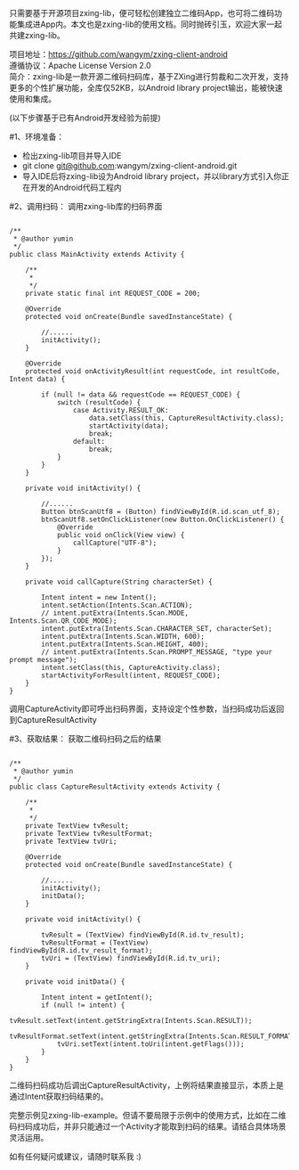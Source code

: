 只需要基于开源项目zxing-lib，便可轻松创建独立二维码App，也可将二维码功能集成进App内。本文也是zxing-lib的使用文档。同时抛砖引玉，欢迎大家一起共建zxing-lib。  

项目地址：https://github.com/wangym/zxing-client-android  
遵循协议：Apache License Version 2.0  
简介：zxing-lib是一款开源二维码扫码库，基于ZXing进行剪裁和二次开发，支持更多的个性扩展功能，全库仅52KB，以Android library project输出，能被快速使用和集成。  
 
(以下步骤基于已有Android开发经验为前提)  
 
#1、环境准备：
- 检出zxing-lib项目并导入IDE  
- git clone git@github.com:wangym/zxing-client-android.git  
- 导入IDE后将zxing-lib设为Android library project，并以library方式引入你正在开发的Android代码工程内  
 
#2、调用扫码：
调用zxing-lib库的扫码界面  
<pre><code>
/**
 * @author yumin
 */
public class MainActivity extends Activity {

    /**
     *
     */
    private static final int REQUEST_CODE = 200;

    @Override
    protected void onCreate(Bundle savedInstanceState) {

        //......
        initActivity();
    }

    @Override
    protected void onActivityResult(int requestCode, int resultCode, Intent data) {

        if (null != data && requestCode == REQUEST_CODE) {
            switch (resultCode) {
                case Activity.RESULT_OK:
                    data.setClass(this, CaptureResultActivity.class);
                    startActivity(data);
                    break;
                default:
                    break;
            }
        }
    }

    private void initActivity() {

        //......
        Button btnScanUtf8 = (Button) findViewById(R.id.scan_utf_8);
        btnScanUtf8.setOnClickListener(new Button.OnClickListener() {
            @Override
            public void onClick(View view) {
                callCapture("UTF-8");
            }
        });
    }

    private void callCapture(String characterSet) {

        Intent intent = new Intent();
        intent.setAction(Intents.Scan.ACTION);
        // intent.putExtra(Intents.Scan.MODE, Intents.Scan.QR_CODE_MODE);
        intent.putExtra(Intents.Scan.CHARACTER_SET, characterSet);
        intent.putExtra(Intents.Scan.WIDTH, 600);
        intent.putExtra(Intents.Scan.HEIGHT, 400);
        // intent.putExtra(Intents.Scan.PROMPT_MESSAGE, "type your prompt message");
        intent.setClass(this, CaptureActivity.class);
        startActivityForResult(intent, REQUEST_CODE);
    }
}
</code></pre>
调用CaptureActivity即可呼出扫码界面，支持设定个性参数，当扫码成功后返回到CaptureResultActivity  
 
#3、获取结果：
获取二维码扫码之后的结果  
<pre><code>
/**
 * @author yumin
 */
public class CaptureResultActivity extends Activity {

    /**
     *
     */
    private TextView tvResult;
    private TextView tvResultFormat;
    private TextView tvUri;

    @Override
    protected void onCreate(Bundle savedInstanceState) {

        //......
        initActivity();
        initData();
    }

    private void initActivity() {

        tvResult = (TextView) findViewById(R.id.tv_result);
        tvResultFormat = (TextView) findViewById(R.id.tv_result_format);
        tvUri = (TextView) findViewById(R.id.tv_uri);
    }

    private void initData() {

        Intent intent = getIntent();
        if (null != intent) {
            tvResult.setText(intent.getStringExtra(Intents.Scan.RESULT));
            tvResultFormat.setText(intent.getStringExtra(Intents.Scan.RESULT_FORMAT));
            tvUri.setText(intent.toUri(intent.getFlags()));
        }
    }
}
</code></pre>
二维码扫码成功后调出CaptureResultActivity，上例将结果直接显示，本质上是通过Intent获取扫码结果的。  
 
完整示例见zxing-lib-example。但请不要局限于示例中的使用方式，比如在二维码扫码成功后，并非只能通过一个Activity才能取到扫码的结果。请结合具体场景灵活运用。  
 
如有任何疑问或建议，请随时联系我 :)
